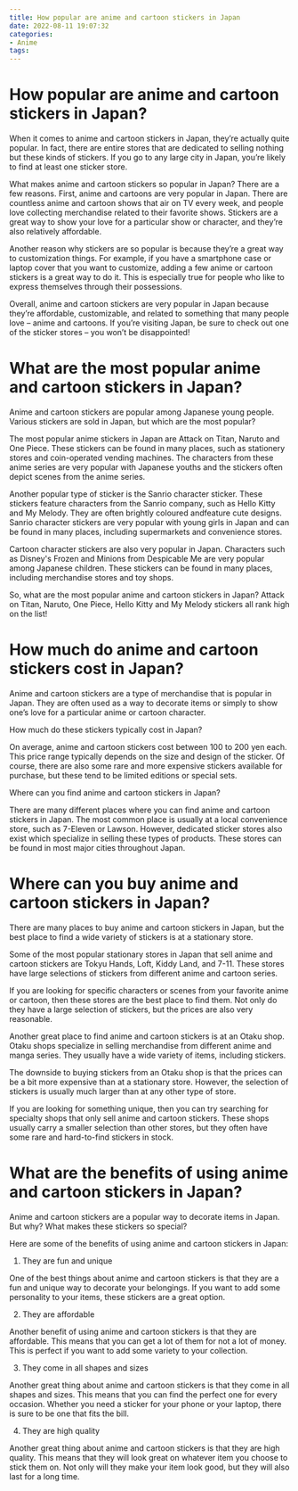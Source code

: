 ```yaml
---
title: How popular are anime and cartoon stickers in Japan
date: 2022-08-11 19:07:32
categories:
- Anime
tags:
---
```



#  How popular are anime and cartoon stickers in Japan?

When it comes to anime and cartoon stickers in Japan, they’re actually quite popular. In fact, there are entire stores that are dedicated to selling nothing but these kinds of stickers. If you go to any large city in Japan, you’re likely to find at least one sticker store.

What makes anime and cartoon stickers so popular in Japan? There are a few reasons. First, anime and cartoons are very popular in Japan. There are countless anime and cartoon shows that air on TV every week, and people love collecting merchandise related to their favorite shows. Stickers are a great way to show your love for a particular show or character, and they’re also relatively affordable.

Another reason why stickers are so popular is because they’re a great way to customization things. For example, if you have a smartphone case or laptop cover that you want to customize, adding a few anime or cartoon stickers is a great way to do it. This is especially true for people who like to express themselves through their possessions.

Overall, anime and cartoon stickers are very popular in Japan because they’re affordable, customizable, and related to something that many people love – anime and cartoons. If you’re visiting Japan, be sure to check out one of the sticker stores – you won’t be disappointed!

#  What are the most popular anime and cartoon stickers in Japan?

Anime and cartoon stickers are popular among Japanese young people. Various stickers are sold in Japan, but which are the most popular?

The most popular anime stickers in Japan are Attack on Titan, Naruto and One Piece. These stickers can be found in many places, such as stationery stores and coin-operated vending machines. The characters from these anime series are very popular with Japanese youths and the stickers often depict scenes from the anime series.

Another popular type of sticker is the Sanrio character sticker. These stickers feature characters from the Sanrio company, such as Hello Kitty and My Melody. They are often brightly coloured andfeature cute designs. Sanrio character stickers are very popular with young girls in Japan and can be found in many places, including supermarkets and convenience stores.

Cartoon character stickers are also very popular in Japan. Characters such as Disney's Frozen and Minions from Despicable Me are very popular among Japanese children. These stickers can be found in many places, including merchandise stores and toy shops.

So, what are the most popular anime and cartoon stickers in Japan? Attack on Titan, Naruto, One Piece, Hello Kitty and My Melody stickers all rank high on the list!

#  How much do anime and cartoon stickers cost in Japan?

Anime and cartoon stickers are a type of merchandise that is popular in Japan. They are often used as a way to decorate items or simply to show one’s love for a particular anime or cartoon character.

How much do these stickers typically cost in Japan?

On average, anime and cartoon stickers cost between 100 to 200 yen each. This price range typically depends on the size and design of the sticker. Of course, there are also some rare and more expensive stickers available for purchase, but these tend to be limited editions or special sets.

Where can you find anime and cartoon stickers in Japan?

There are many different places where you can find anime and cartoon stickers in Japan. The most common place is usually at a local convenience store, such as 7-Eleven or Lawson. However, dedicated sticker stores also exist which specialize in selling these types of products. These stores can be found in most major cities throughout Japan.

#  Where can you buy anime and cartoon stickers in Japan?

There are many places to buy anime and cartoon stickers in Japan, but the best place to find a wide variety of stickers is at a stationary store.

Some of the most popular stationary stores in Japan that sell anime and cartoon stickers are Tokyu Hands, Loft, Kiddy Land, and 7-11. These stores have large selections of stickers from different anime and cartoon series.

If you are looking for specific characters or scenes from your favorite anime or cartoon, then these stores are the best place to find them. Not only do they have a large selection of stickers, but the prices are also very reasonable.

Another great place to find anime and cartoon stickers is at an Otaku shop. Otaku shops specialize in selling merchandise from different anime and manga series. They usually have a wide variety of items, including stickers.

The downside to buying stickers from an Otaku shop is that the prices can be a bit more expensive than at a stationary store. However, the selection of stickers is usually much larger than at any other type of store.

If you are looking for something unique, then you can try searching for specialty shops that only sell anime and cartoon stickers. These shops usually carry a smaller selection than other stores, but they often have some rare and hard-to-find stickers in stock.

#  What are the benefits of using anime and cartoon stickers in Japan?

Anime and cartoon stickers are a popular way to decorate items in Japan. But why? What makes these stickers so special?

Here are some of the benefits of using anime and cartoon stickers in Japan:

1. They are fun and unique

One of the best things about anime and cartoon stickers is that they are a fun and unique way to decorate your belongings. If you want to add some personality to your items, these stickers are a great option.

2. They are affordable

Another benefit of using anime and cartoon stickers is that they are affordable. This means that you can get a lot of them for not a lot of money. This is perfect if you want to add some variety to your collection.

3. They come in all shapes and sizes

Another great thing about anime and cartoon stickers is that they come in all shapes and sizes. This means that you can find the perfect one for every occasion. Whether you need a sticker for your phone or your laptop, there is sure to be one that fits the bill.

4. They are high quality

Another great thing about anime and cartoon stickers is that they are high quality. This means that they will look great on whatever item you choose to stick them on. Not only will they make your item look good, but they will also last for a long time.